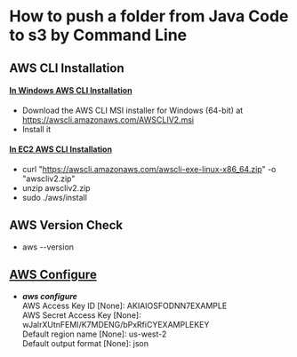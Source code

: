 # How to push a folder from Java Code to s3 by Command Line

## AWS CLI Installation

#### [In Windows AWS CLI Installation](https://docs.aws.amazon.com/cli/latest/userguide/install-cliv2-linux.html#cliv2-linux-install)
* Download the AWS CLI MSI installer for Windows (64-bit) at https://awscli.amazonaws.com/AWSCLIV2.msi
* Install it

#### [In EC2 AWS CLI Installation](https://docs.aws.amazon.com/cli/latest/userguide/install-cliv2-linux.html#cliv2-linux-install)
* curl "https://awscli.amazonaws.com/awscli-exe-linux-x86_64.zip" -o "awscliv2.zip"
* unzip awscliv2.zip
* sudo ./aws/install

## AWS Version Check
* aws --version

## [AWS Configure](https://docs.aws.amazon.com/cli/latest/userguide/cli-configure-quickstart.html)
* ***aws configure***<br/>
AWS Access Key ID [None]: AKIAIOSFODNN7EXAMPLE<br/>
AWS Secret Access Key [None]: wJalrXUtnFEMI/K7MDENG/bPxRfiCYEXAMPLEKEY<br/>
Default region name [None]: us-west-2<br/>
Default output format [None]: json<br/>
